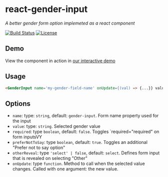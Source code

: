 # react-gender-input

_A better gender form option implemeted as a react component_

[![Build Status](https://travis-ci.org/ajgamble-milner/react-gender-input.svg?branch=master)](https://travis-ci.org/ajgamble-milner/react-gender-input)
[![License](https://img.shields.io/github/license/ajgamble-milner/react-gender-input.svg)](/LICENSE)

## Demo

View the component in action in [our interactive demo](https://ajgamble-milner.github.io/react-gender-input/)

## Usage

```html
<GenderInput name='my-gender-field-name' onUpdate={(val) => {...}} value={user.gender} />
```

## Options

- `name`: type: `string`, default: `gender-input`. Form name property used for the input
- `value`: type: `string`. Selected gender value
- `required`: type `boolean`, default: `false`. Toggles `required="required" on form inputsVY
- `preferNotToSay`: type `boolean`, default: `true`. Toggles an additional "Prefer not to say option"
- `otherReveal`: type `'select' | false`, default: `select`. Defines form input that is revealed on selecting "Other"
- `onUpdate`: type `function`. Method to call when the selected value changes. Called with one argument: the new value.
